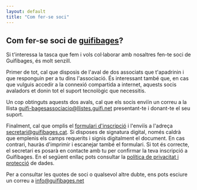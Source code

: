 ```yaml
---
layout: default
title: "Com fer-se soci"
---
```


## Com fer-se soci de [guifibages](https://guifibages.cat)?

Si t'interessa la tasca que fem i vols col·laborar amb nosaltres fen-te soci de Guifibages, és molt senzill. 

Primer de tot, cal que disposis de l'aval de dos associats que t'apadrinin i que responguin per a tu dins l'associació. És interessant també que, en cas que vulguis accedir a la connexió compartida a internet, aquests socis avaladors et donin tot el suport tecnològic que necessitis.

Un cop obtinguts aquests dos avals, cal que els socis enviïn un correu a la llista [guifi-bagesassociacio@llistes.guifi.net](mailto:guifi-baegsassociacio@llistes.guifi.net) presentant-te i donant-te el seu suport. 

Finalment, cal que omplis el [formulari d'inscripció](/files/associacio/FormulariAltaSoci.pdf) i l'enviïs a l'adreça [secretari@guifibages.cat](mailto:secretari@guifibages.cat). Si disposes de signatura digital, només caldrà que emplenis els camps requerits i signis digitalment el document. En cas contrari, hauràs d'imprimir i escanejar també el formulari. Si tot és correcte, el secretari es posarà en contacte amb tu per confirmar la teva inscripció a Guifibages. En el següent enllaç pots consultar la [política de privacitat i protecció](/doc/privadesa/) de dades. 

Per a consultar les quotes de soci o qualsevol altre dubte, ens pots esciure un correu a [info@guifibages.net](mailto:info@guifibages.net)


